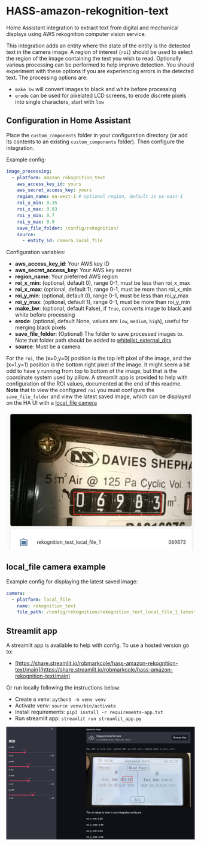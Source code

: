 # HASS-amazon-rekognition-text
Home Assistant integration to extract text from digital and mechanical displays using AWS rekognition computer vision service.

This integration adds an entity where the state of the entity is the detected text in the camera image. A region of interest (`roi`) should be used to select the region of the image containing the text you wish to read. Optionally various processing can be performed to help improve detection. You should experiment with these options if you are experiencing errors in the detected text. The processing options are:

- `make_bw` will convert images to black and white before processing
- `erode` can be used for pixelated LCD screens, to erode discrete pixels into single characters, start with `low`

## Configuration in Home Assistant
Place the `custom_components` folder in your configuration directory (or add its contents to an existing `custom_components` folder). Then configure the integration.

Example config:
```yaml
image_processing:
  - platform: amazon_rekognition_text
    aws_access_key_id: yours
    aws_secret_access_key: yours
    region_name: eu-west-1 # optional region, default is us-east-1
    roi_x_min: 0.35
    roi_x_max: 0.83
    roi_y_min: 0.7
    roi_y_max: 0.9
    save_file_folder: /config/rekognition/
    source:
      - entity_id: camera.local_file
```

Configuration variables:
- **aws_access_key_id**: Your AWS key ID
- **aws_secret_access_key**: Your AWS key secret
- **region_name**: Your preferred AWS region
- **roi_x_min**: (optional, default 0), range 0-1, must be less than roi_x_max
- **roi_x_max**: (optional, default 1), range 0-1, must be more than roi_x_min
- **roi_y_min**: (optional, default 0), range 0-1, must be less than roi_y_max
- **roi_y_max**: (optional, default 1), range 0-1, must be more than roi_y_min
- **make_bw**: (optional, default False), if `True`, converts image to black and white before processing
- **erode**: (optional, default None, values are `low`, `medium`, `high`), useful for merging black pixels
- **save_file_folder**: (Optional) The folder to save processed images to. Note that folder path should be added to [whitelist_external_dirs](https://www.home-assistant.io/docs/configuration/basic/)
- **source**: Must be a camera.

For the `roi`, the (x=0,y=0) position is the top left pixel of the image, and the (x=1,y=1) position is the bottom right pixel of the image. It might seem a bit odd to have y running from top to bottom of the image, but that is the coordinate system used by pillow. A streamlit app is provided to help with configuration of the ROI values, documented at the end of this readme. **Note** that to view the configured `roi` you must configure the `save_file_folder` and view the latest saved image, which can be displayed on the HA UI with a [local_file camera](https://www.home-assistant.io/integrations/local_file/)

<p align="center">
<img src="https://github.com/robmarkcole/HASS-amazon-rekognition-text/blob/main/docs/usage.png" width="500">
</p>

## local_file camera example
Example config for displaying the latest saved image:
```yaml
camera:
  - platform: local_file
    name: rekognition_text
    file_path: /config/rekognition/rekognition_text_local_file_1_latest.png
```

## Streamlit app
A streamlit app is available to help with config. To use a hosted version go to:
- [https://share.streamlit.io/robmarkcole/hass-amazon-rekognition-text/main](https://share.streamlit.io/robmarkcole/hass-amazon-rekognition-text/main)

Or run locally following the instructions below:
* Create a venv: `python3 -m venv venv`
* Activate venv: `source venv/bin/activate`
* Install requirements: `pip3 install -r requirements-app.txt`
* Run streamlit app: `streamlit run streamlit_app.py`

<p align="center">
<img src="https://github.com/robmarkcole/HASS-amazon-rekognition-text/blob/main/docs/streamlit_app.png" width="900">
</p>